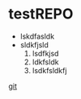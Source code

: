 # testREPO

- lskdfasldk
- sldkfjsld
  1. lsdfkjsd
  2. ldkfsldk
  3. lsdkfsldkfj

[git](https://github.com/Vitya-Wolfram/testREPO "testrepo page")
